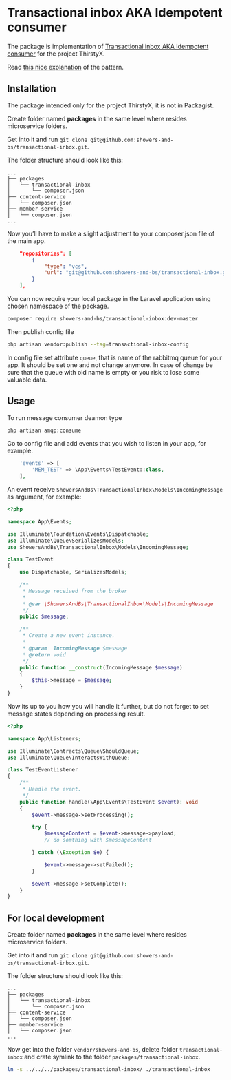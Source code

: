 # Transactional inbox AKA Idempotent consumer

The package is implementation of [Transactional inbox AKA Idempotent consumer](https://microservices.io/patterns/data/transactional-outbox.html) for the project ThirstyX.

Read [this nice explanation](https://softwaremill.com/microservices-101/) of the pattern.

## Installation

The package intended only for the project ThirstyX, it is not in Packagist.

Create folder named **packages** in the same level where resides microservice folders.

Get into it and run `git clone git@github.com:showers-and-bs/transactional-inbox.git`.

The folder structure should look like this:

<pre>
<code>...
&#9500;&#9472;&#9472; packages
&#9474;   &#9492;&#9472;&#9472; transactional-inbox
&#9474;       &#9492;&#9472;&#9472; composer.json
&#9500;&#9472;&#9472; content-service
&#9474;   &#9492;&#9472;&#9472; composer.json
&#9500;&#9472;&#9472; member-service
&#9474;   &#9492;&#9472;&#9472; composer.json
...</code>
</pre>

Now you’ll have to make a slight adjustment to your composer.json file of the main app.

```json
    "repositories": [
        {
            "type": "vcs",
            "url": "git@github.com:showers-and-bs/transactional-inbox.git"
        }
    ],
```

You can now require your local package in the Laravel application using chosen namespace of the package.

```sh
composer require showers-and-bs/transactional-inbox:dev-master
```

Then publish config file

```sh
php artisan vendor:publish --tag=transactional-inbox-config
```

In config file set attribute `queue`, that is name of the rabbitmq queue for your app. It should be set one and not change anymore. In case of change be sure that the queue with old name is empty or you risk to lose some valuable data.

## Usage

To run message consumer deamon type

```sh
php artisan amqp:consume
```

Go to config file and add events that you wish to listen in your app, for example.

```php
    'events' => [
        'MEM_TEST' => \App\Events\TestEvent::class,
    ],
```

An event receive `ShowersAndBs\TransactionalInbox\Models\IncomingMessage` as argument, for example:

```php
<?php

namespace App\Events;

use Illuminate\Foundation\Events\Dispatchable;
use Illuminate\Queue\SerializesModels;
use ShowersAndBs\TransactionalInbox\Models\IncomingMessage;

class TestEvent
{
    use Dispatchable, SerializesModels;

    /**
     * Message received from the broker
     *
     * @var \ShowersAndBs\TransactionalInbox\Models\IncomingMessage
     */
    public $message;

    /**
     * Create a new event instance.
     *
     * @param  IncomingMessage $message
     * @return void
     */
    public function __construct(IncomingMessage $message)
    {
        $this->message = $message;
    }
}
```

Now its up to you how you will handle it further, but do not forget to set message states depending on processing result.
```php
<?php

namespace App\Listeners;

use Illuminate\Contracts\Queue\ShouldQueue;
use Illuminate\Queue\InteractsWithQueue;

class TestEventListener
{
    /**
     * Handle the event.
     */
    public function handle(\App\Events\TestEvent $event): void
    {
        $event->message->setProcessing();

        try {
            $messageContent = $event->message->payload;
            // do somthing with $messageContent

        } catch (\Exception $e) {

            $event->message->setFailed();
        }

        $event->message->setComplete();
    }
}
```

## For local development

Create folder named **packages** in the same level where resides microservice folders.

Get into it and run `git clone git@github.com:showers-and-bs/transactional-inbox.git`.

The folder structure should look like this:

<pre>
<code>...
&#9500;&#9472;&#9472; packages
&#9474;   &#9492;&#9472;&#9472; transactional-inbox
&#9474;       &#9492;&#9472;&#9472; composer.json
&#9500;&#9472;&#9472; content-service
&#9474;   &#9492;&#9472;&#9472; composer.json
&#9500;&#9472;&#9472; member-service
&#9474;   &#9492;&#9472;&#9472; composer.json
...</code>
</pre>

Now get into the folder `vendor/showers-and-bs`, delete folder `transactional-inbox` and crate symlink to the folder `packages/transactional-inbox`.

```sh
ln -s ../../../packages/transactional-inbox/ ./transactional-inbox
```
